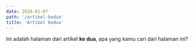 ```yaml
---
date: 2020-01-07
path: '/artikel-kedua'
title: 'Artikel Kedua'
---
```


Ini adalah halaman dari artikel **ke dua**, apa yang kamu cari dari halaman ini?
